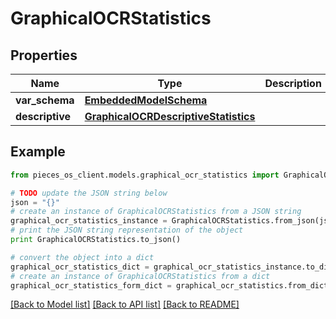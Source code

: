 # GraphicalOCRStatistics


## Properties
Name | Type | Description | Notes
------------ | ------------- | ------------- | -------------
**var_schema** | [**EmbeddedModelSchema**](EmbeddedModelSchema.md) |  | [optional] 
**descriptive** | [**GraphicalOCRDescriptiveStatistics**](GraphicalOCRDescriptiveStatistics.md) |  | [optional] 

## Example

```python
from pieces_os_client.models.graphical_ocr_statistics import GraphicalOCRStatistics

# TODO update the JSON string below
json = "{}"
# create an instance of GraphicalOCRStatistics from a JSON string
graphical_ocr_statistics_instance = GraphicalOCRStatistics.from_json(json)
# print the JSON string representation of the object
print GraphicalOCRStatistics.to_json()

# convert the object into a dict
graphical_ocr_statistics_dict = graphical_ocr_statistics_instance.to_dict()
# create an instance of GraphicalOCRStatistics from a dict
graphical_ocr_statistics_form_dict = graphical_ocr_statistics.from_dict(graphical_ocr_statistics_dict)
```
[[Back to Model list]](../README.md#documentation-for-models) [[Back to API list]](../README.md#documentation-for-api-endpoints) [[Back to README]](../README.md)


